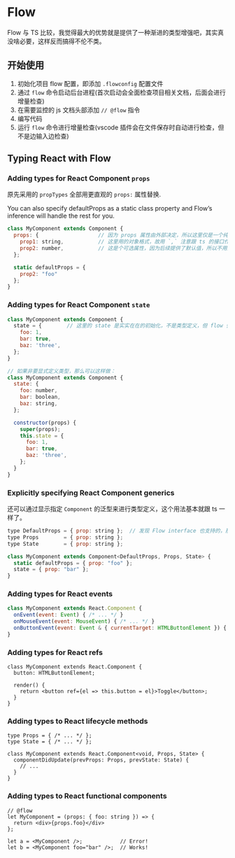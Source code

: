 # Flow

Flow 与 TS 比较，我觉得最大的优势就是提供了一种渐进的类型增强吧，其实真没啥必要，这样反而搞得不伦不类。

## 开始使用

1. 初始化项目 flow 配置，即添加 `.flowconfig` 配置文件
2. 通过 `flow` 命令启动后台进程(首次启动会全面检查项目相关文档，后面会进行增量检查)
3. 在需要监控的 js 文档头部添加 `// @flow` 指令
4. 编写代码
5. 运行 `flow` 命令进行增量检查(vscode 插件会在文件保存时自动进行检查，但不是边输入边检查)

## Typing React with Flow

### Adding types for React Component `props`

原先采用的 `propTypes` 全部用更直观的 `props:` 属性替换.

You can also specify defaultProps as a static class property and Flow’s inference will handle the rest for you.

```js
class MyComponent extends Component {
  props: {                   // 因为 props 属性由外部决定，所以这里仅是一个纯粹的类型定义
    prop1: string,           // 这里用的对象格式，故用 `,` 注意跟 ts 的接口作区别
    prop2: number,           // 这是个可选属性，因为后续提供了默认值，所以不用重复强调其可选特性
  };

  static defaultProps = {
    prop2: "foo"
  };
}
```

### Adding types for React Component `state`

```js
class MyComponent extends Component {
  state = {        // 这里的 state 是实实在在的初始化，不是类型定义，但 flow 会自动推断类型
    foo: 1,
    bar: true,
    baz: 'three',
  };
}

// 如果非要显式定义类型，那么可以这样做：
class MyComponent extends Component {
  state: {
    foo: number,
    bar: boolean,
    baz: string,
  };

  constructor(props) {
    super(props);
    this.state = {
      foo: 1,
      bar: true,
      baz: 'three',
    };
  }
}
```

### Explicitly specifying React Component generics

还可以通过显示指定 `Component` 的泛型来进行类型定义，这个用法基本就跟 ts 一样了。

```js
type DefaultProps = { prop: string };  // 发现 Flow interface 也支持的，那写法跟 TS 可以完全统一了
type Props        = { prop: string };
type State        = { prop: string };

class MyComponent extends Component<DefaultProps, Props, State> {
  static defaultProps = { prop: "foo" };
  state = { prop: "bar" };
}
```

### Adding types for React events

```js
class MyComponent extends React.Component {
  onEvent(event: Event) { /* ... */ }
  onMouseEvent(event: MouseEvent) { /* ... */ }
  onButtonEvent(event: Event & { currentTarget: HTMLButtonElement }) { /* ... */ }
}
```

### Adding types for React refs

```
class MyComponent extends React.Component {
  button: HTMLButtonElement;

  render() {
    return <button ref={el => this.button = el}>Toggle</button>;
  }
}
```

### Adding types to React lifecycle methods

```
type Props = { /* ... */ };
type State = { /* ... */ };

class MyComponent extends React.Component<void, Props, State> {
  componentDidUpdate(prevProps: Props, prevState: State) {
    // ...
  }
}
```

### Adding types to React functional components

```
// @flow
let MyComponent = (props: { foo: string }) => {
  return <div>{props.foo}</div>
};

let a = <MyComponent />;            // Error!
let b = <MyComponent foo="bar" />;  // Works!
```
